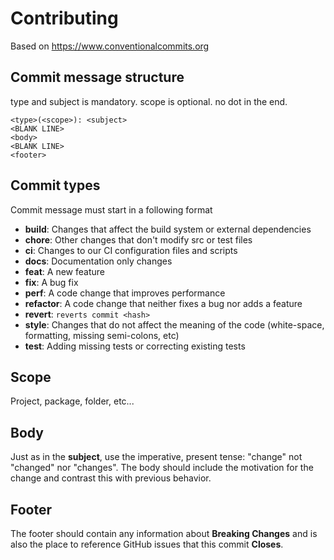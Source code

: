 # Contributing

Based on https://www.conventionalcommits.org

## Commit message structure

type and subject is mandatory.
scope is optional.
no dot in the end.

```
<type>(<scope>): <subject>
<BLANK LINE>
<body>
<BLANK LINE>
<footer>
```

## Commit types

Commit message must start in a following format

- **build**: Changes that affect the build system or external dependencies
- **chore**: Other changes that don't modify src or test files
- **ci**: Changes to our CI configuration files and scripts
- **docs**: Documentation only changes
- **feat**: A new feature
- **fix**: A bug fix
- **perf**: A code change that improves performance
- **refactor**: A code change that neither fixes a bug nor adds a feature
- **revert**: `reverts commit <hash>`
- **style**: Changes that do not affect the meaning of the code (white-space, formatting, missing semi-colons, etc)
- **test**: Adding missing tests or correcting existing tests

## Scope

Project, package, folder, etc...

## Body
Just as in the **subject**, use the imperative, present tense: "change" not "changed" nor "changes".
The body should include the motivation for the change and contrast this with previous behavior.

## Footer
The footer should contain any information about **Breaking Changes** and is also the place to
reference GitHub issues that this commit **Closes**.
